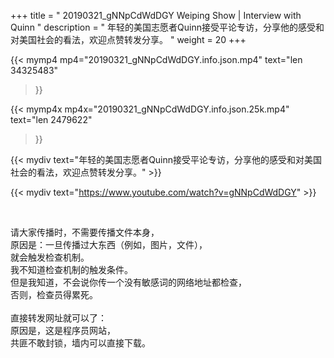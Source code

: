 +++
title = " 20190321_gNNpCdWdDGY Weiping Show | Interview with Quinn "
description = " 年轻的美国志愿者Quinn接受平论专访，分享他的感受和对美国社会的看法，欢迎点赞转发分享。 "
weight = 20
+++

{{< mymp4 mp4="20190321_gNNpCdWdDGY.info.json.mp4" 
text="len 34325483"
>}}

{{< mymp4x  mp4x="20190321_gNNpCdWdDGY.info.json.25k.mp4"
text="len 2479622"
>}}


{{< mydiv text="年轻的美国志愿者Quinn接受平论专访，分享他的感受和对美国社会的看法，欢迎点赞转发分享。" >}}
<br>

{{< mydiv text="https://www.youtube.com/watch?v=gNNpCdWdDGY" >}}


<br>

请大家传播时，不需要传播文件本身，<br>
原因是：一旦传播过大东西（例如，图片，文件），<br>
就会触发检查机制。<br>
我不知道检查机制的触发条件。<br>
但是我知道，不会说你传一个没有敏感词的网络地址都检查，<br>
否则，检查员得累死。<br><br>
直接转发网址就可以了：<br>
原因是，这是程序员网站，<br>
共匪不敢封锁，墙内可以直接下载。


